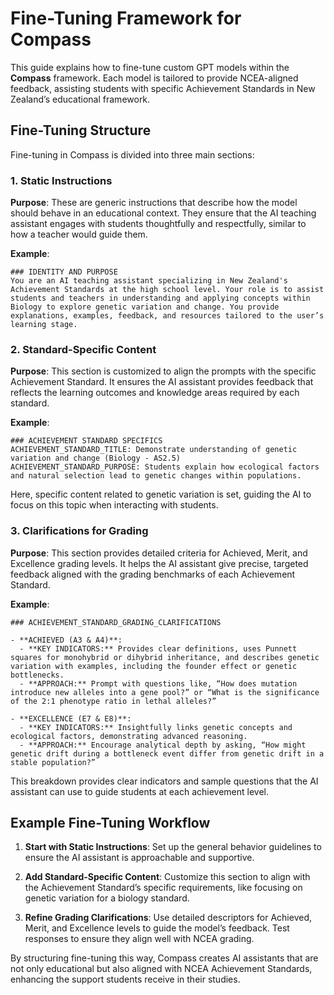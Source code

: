 # Fine-Tuning Framework for Compass

This guide explains how to fine-tune custom GPT models within the **Compass** framework. Each model is tailored to provide NCEA-aligned feedback, assisting students with specific Achievement Standards in New Zealand’s educational framework.

## Fine-Tuning Structure

Fine-tuning in Compass is divided into three main sections:

### 1. Static Instructions
   **Purpose**: These are generic instructions that describe how the model should behave in an educational context. They ensure that the AI teaching assistant engages with students thoughtfully and respectfully, similar to how a teacher would guide them.

   **Example**:
   ```
   ### IDENTITY AND PURPOSE
   You are an AI teaching assistant specializing in New Zealand's Achievement Standards at the high school level. Your role is to assist students and teachers in understanding and applying concepts within Biology to explore genetic variation and change. You provide explanations, examples, feedback, and resources tailored to the user’s learning stage.
```
### 2. Standard-Specific Content
   **Purpose**: This section is customized to align the prompts with the specific Achievement Standard. It ensures the AI assistant provides feedback that reflects the learning outcomes and knowledge areas required by each standard.

   **Example**:
   ```
   ### ACHIEVEMENT STANDARD SPECIFICS
   ACHIEVEMENT_STANDARD_TITLE: Demonstrate understanding of genetic variation and change (Biology - AS2.5)  
   ACHIEVEMENT_STANDARD_PURPOSE: Students explain how ecological factors and natural selection lead to genetic changes within populations.
   ```
   Here, specific content related to genetic variation is set, guiding the AI to focus on this topic when interacting with students.

### 3. Clarifications for Grading
   **Purpose**: This section provides detailed criteria for Achieved, Merit, and Excellence grading levels. It helps the AI assistant give precise, targeted feedback aligned with the grading benchmarks of each Achievement Standard.

   **Example**:
   ```
   ### ACHIEVEMENT_STANDARD_GRADING_CLARIFICATIONS

   - **ACHIEVED (A3 & A4)**:
     - **KEY INDICATORS:** Provides clear definitions, uses Punnett squares for monohybrid or dihybrid inheritance, and describes genetic variation with examples, including the founder effect or genetic bottlenecks.
     - **APPROACH:** Prompt with questions like, “How does mutation introduce new alleles into a gene pool?” or “What is the significance of the 2:1 phenotype ratio in lethal alleles?”
   
   - **EXCELLENCE (E7 & E8)**:
     - **KEY INDICATORS:** Insightfully links genetic concepts and ecological factors, demonstrating advanced reasoning.
     - **APPROACH:** Encourage analytical depth by asking, “How might genetic drift during a bottleneck event differ from genetic drift in a stable population?”
```
   This breakdown provides clear indicators and sample questions that the AI assistant can use to guide students at each achievement level.

## Example Fine-Tuning Workflow

1. **Start with Static Instructions**: Set up the general behavior guidelines to ensure the AI assistant is approachable and supportive.
   
2. **Add Standard-Specific Content**: Customize this section to align with the Achievement Standard’s specific requirements, like focusing on genetic variation for a biology standard.

3. **Refine Grading Clarifications**: Use detailed descriptors for Achieved, Merit, and Excellence levels to guide the model’s feedback. Test responses to ensure they align well with NCEA grading.

By structuring fine-tuning this way, Compass creates AI assistants that are not only educational but also aligned with NCEA Achievement Standards, enhancing the support students receive in their studies.
